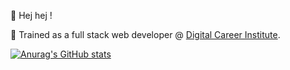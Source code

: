 :rainbow: Hej hej !

:rocket: Trained as a full stack web developer @ [Digital Career Institute](https://digitalcareerinstitute.org/courses/web-development-course).



[![Anurag's GitHub stats](https://github-readme-stats.vercel.app/api?username=normenme)](https://github.com/anuraghazra/github-readme-stats)

